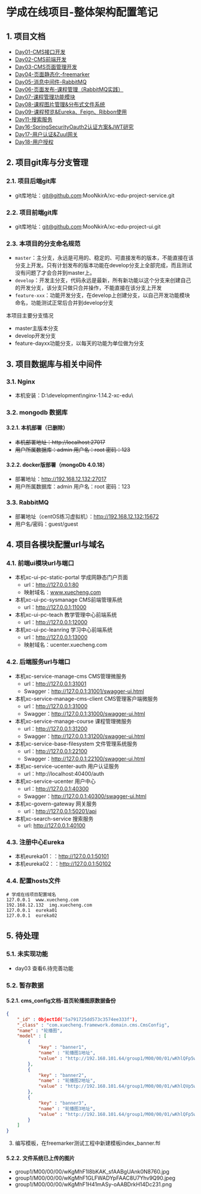 # 学成在线项目-整体架构配置笔记

## 1. 项目文档

<ul class="docs">
  <li><a href="#/00-项目资料/04-学成在线/Day01-CMS接口开发">Day01-CMS接口开发</a></li>
  <li><a href="#/00-项目资料/04-学成在线/Day02-CMS前端开发">Day02-CMS前端开发</a></li>
  <li><a href="#/00-项目资料/04-学成在线/Day03-CMS页面管理开发">Day03-CMS页面管理开发</a></li>
  <li><a href="#/00-项目资料/04-学成在线/Day04-页面静态化-freemarker">Day04-页面静态化-freemarker</a></li>
  <li><a href="#/00-项目资料/04-学成在线/Day05-消息中间件-RabbitMQ">Day05-消息中间件-RabbitMQ</a></li>
  <li><a href="#/00-项目资料/04-学成在线/Day06-页面发布-课程管理（RabbitMQ实践）">Day06-页面发布-课程管理（RabbitMQ实践）</a></li>
  <li><a href="#/00-项目资料/04-学成在线/Day07-课程管理功能模块">Day07-课程管理功能模块</a></li>
  <li><a href="#/00-项目资料/04-学成在线/Day08-课程图片管理&分布式文件系统">Day08-课程图片管理&分布式文件系统</a></li>
  <li><a href="#/00-项目资料/04-学成在线/Day09-课程预览&Eureka、Feign、Ribbon使用">Day09-课程预览&Eureka、Feign、Ribbon使用</a></li>
  <li><a href="#/00-项目资料/04-学成在线/Day11-搜索服务">Day11-搜索服务</a></li>
  <li><a href="#/00-项目资料/04-学成在线/Day16-SpringSecurityOauth2认证方案&JWT研究">Day16-SpringSecurityOauth2认证方案&JWT研究</a></li>
  <li><a href="#/00-项目资料/04-学成在线/Day17-用户认证&Zuul网关">Day17-用户认证&Zuul网关</a></li>
  <li><a href="#/00-项目资料/04-学成在线/Day18-用户授权">Day18-用户授权</a></li>
</ul>

## 2. 项目git库与分支管理

### 2.1. 项目后端git库

- git库地址：git@github.com:MooNkirA/xc-edu-project-service.git

### 2.2. 项目前端git库

- git库地址：git@github.com:MooNkirA/xc-edu-project-ui.git

### 2.3. 本项目的分支命名规范

- `master`：主分支，永远是可用的、稳定的、可直接发布的版本，不能直接在该分支上开发。只有计划发布的版本功能在develop分支上全部完成，而且测试没有问题了才会合并到master上。
- `develop`：开发主分支，代码永远是最新，所有新功能以这个分支来创建自己的开发分支，该分支只做只合并操作，不能直接在该分支上开发
- `feature-xxx`：功能开发分支，在develop上创建分支，以自己开发功能模块命名，功能测试正常后合并到develop分支

本项目主要分支情况

- master主版本分支
- develop开发分支
- feature-dayxx功能分支，以每天的功能为单位做为分支

## 3. 项目数据库与相关中间件

### 3.1. Nginx

- 本机安装：D:\development\nginx-1.14.2-xc-edu\

### 3.2. mongodb 数据库

#### 3.2.1. 本机部署（已删除）

- ~~本机部署地址：http://localhost:27017~~
- ~~用户所属数据库：admin 用户名：root 密码：123~~

#### 3.2.2. docker版部署（mongoDb 4.0.18）

- 部署地址：http://192.168.12.132:27017
- 用户所属数据库：admin 用户名：root 密码：123

### 3.3. RabbitMQ

- 部署地址（centOS练习虚拟机）：http://192.168.12.132:15672
- 用户名/密码：guest/guest

## 4. 项目各模块配置url与域名

### 4.1. 前端ui模块url与端口

- 本机xc-ui-pc-static-portal 学成网静态门户页面
    - url：http://127.0.0.1:80
    - 映射域名：www.xuecheng.com
- 本机xc-ui-pc-sysmanage CMS前端管理系统
    - url：http://127.0.0.1:11000
- 本机xc-ui-pc-teach 教学管理中心前端系统
    - url：http://127.0.0.1:12000
- 本机xc-ui-pc-leanring 学习中心前端系统
    - url：http://127.0.0.1:13000
    - 映射域名：ucenter.xuecheng.com

### 4.2. 后端服务url与端口

- 本机xc-service-manage-cms CMS管理微服务
    - url：http://127.0.0.1:31001
    - Swagger：http://127.0.0.1:31001/swagger-ui.html
- 本机xc-service-manage-cms-client CMS管理客户端微服务
    - url：http://127.0.0.1:31000
    - Swagger：http://127.0.0.1:31000/swagger-ui.html
- 本机xc-service-manage-course 课程管理微服务
    - url：http://127.0.0.1:31200
    - Swagger：http://127.0.0.1:31200/swagger-ui.html
- 本机xc-service-base-filesystem 文件管理系统服务
    - url：http://127.0.0.1:22100
    - Swagger：http://127.0.0.1:22100/swagger-ui.html
- 本机xc-service-ucenter-auth 用户认证服务
    - url：http://localhost:40400/auth
- 本机xc-service-ucenter 用户中心
    - url：http://127.0.0.1:40300
    - Swagger：http://127.0.0.1:40300/swagger-ui.html
- 本机xc-govern-gateway 网关服务
    - url：http://127.0.0.1:50201/api
- 本机xc-search-service 搜索服务
    - url: http://127.0.0.1:40100

### 4.3. 注册中心Eureka

- 本机eureka01：：http://127.0.0.1:50101
- 本机eureka02：：http://127.0.0.1:50102

### 4.4. 配置hosts文件

```shell
# 学成在线项目配置域名
127.0.0.1  www.xuecheng.com
192.168.12.132  img.xuecheng.com
127.0.0.1  eureka01
127.0.0.1  eureka02
```

## 5. 待处理
### 5.1. 未实现功能

- day03 查看6.待完善功能

### 5.2. 暂存数据
#### 5.2.1. cms_config文档-首页轮播图原数据备份

```json
{
    "_id" : ObjectId("5a791725dd573c3574ee333f"),
    "_class" : "com.xuecheng.framework.domain.cms.CmsConfig",
    "name" : "轮播图",
    "model" : [
        {
            "key" : "banner1",
            "name" : "轮播图1地址",
            "value" : "http://192.168.101.64/group1/M00/00/01/wKhlQFp5wnCAG-kAAATMXxpSaMg864.png"
        },
        {
            "key" : "banner2",
            "name" : "轮播图2地址",
            "value" : "http://192.168.101.64/group1/M00/00/01/wKhlQVp5wqyALcrGAAGUeHA3nvU867.jpg"
        },
        {
            "key" : "banner3",
            "name" : "轮播图3地址",
            "value" : "http://192.168.101.64/group1/M00/00/01/wKhlQFp5wtWAWNY2AAIkOHlpWcs395.jpg"
        }
    ]
}
```

3. 编写模板，在freemarker测试工程中新建模板index_banner.ftl


#### 5.2.2. 文件系统已上传的图片

- group1/M00/00/00/wKgMhF1I8bKAK_sfAABgUAnk0N8760.jpg
- group1/M00/00/00/wKgMhF1GLFWADYpFAAC8U7Yhv9Q90.jpeg
- group1/M00/00/00/wKgMhF1H41mASy-oAABDrkH14Dc231.png
